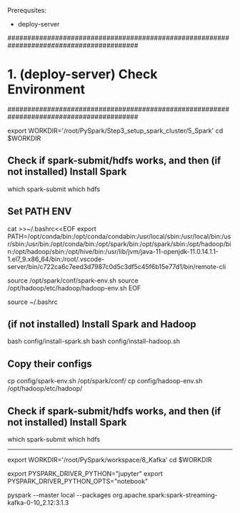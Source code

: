 
Prerequsites:
- deploy-server


#########################################################################################
# 1. (deploy-server) Check Environment
#########################################################################################

export WORKDIR='/root/PySpark/Step3_setup_spark_cluster/5_Spark'
cd $WORKDIR

## Check if spark-submit/hdfs works, and then (if not installed) Install Spark
which spark-submit
which hdfs

## Set PATH ENV
cat >>~/.bashrc<<EOF
export PATH=/opt/conda/bin:/opt/conda/condabin:/usr/local/sbin:/usr/local/bin:/usr/sbin:/usr/bin:/opt/conda/bin:/opt/spark/bin:/opt/spark/sbin:/opt/hadoop/bin:/opt/hadoop/sbin:/opt/hive/bin:/usr/lib/jvm/java-11-openjdk-11.0.14.1.1-1.el7_9.x86_64/bin:/root/.vscode-server/bin/c722ca6c7eed3d7987c0d5c3df5c45f6b15e77d1/bin/remote-cli

source /opt/spark/conf/spark-env.sh
source /opt/hadoop/etc/hadoop/hadoop-env.sh
EOF

source ~/.bashrc

## (if not installed) Install Spark and Hadoop
bash config/install-spark.sh
bash config/install-hadoop.sh

## Copy their configs 
cp config/spark-env.sh /opt/spark/conf/
cp config/hadoop-env.sh /opt/hadoop/etc/hadoop/

## Check if spark-submit/hdfs works, and then (if not installed) Install Spark
which spark-submit
which hdfs


-------------------------------------------------------
export WORKDIR='/root/PySpark/workspace/8_Kafka'
cd $WORKDIR

export PYSPARK_DRIVER_PYTHON="jupyter"
export PYSPARK_DRIVER_PYTHON_OPTS="notebook"

pyspark --master local --packages org.apache.spark:spark-streaming-kafka-0-10_2.12:3.1.3
